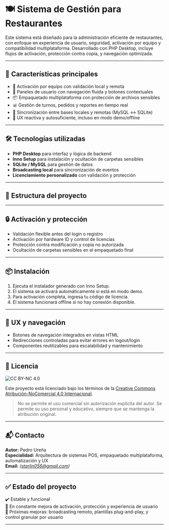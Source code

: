 

# 🍽️ Sistema de Gestión para Restaurantes

Este sistema está diseñado para la administración eficiente de restaurantes, con enfoque en experiencia de usuario, seguridad, activación por equipo y compatibilidad multiplataforma. Desarrollado con PHP Desktop, incluye flujos de activación, protección contra copia, y navegación optimizada.

---

## 🚀 Características principales

- 🔐 Activación por equipo con validación local y remota
- 🧩 Paneles de usuario con navegación fluida y botones contextuales
- 📦 Empaquetado multiplataforma con protección de archivos sensibles
- 📊 Gestión de turnos, pedidos y reportes en tiempo real
- 🔄 Sincronización entre bases locales y remotas (MySQL ↔ SQLite)
- 🧠 UX reactiva y autosuficiente, incluso en modo demo/offline

---

## 🛠️ Tecnologías utilizadas

- **PHP Desktop** para interfaz y lógica de backend
- **Inno Setup** para instalación y ocultación de carpetas sensibles
- **SQLite / MySQL** para gestión de datos
- **Broadcasting local** para sincronización de eventos
- **Licenciamiento personalizado** con validación y protección

---

## 📁 Estructura del proyecto


---

## 🔒 Activación y protección

- Validación flexible antes del login o registro
- Activación por hardware ID y control de licencias
- Protección contra modificación y copia no autorizada
- Ocultación de carpetas sensibles en el empaquetado final

---

## 📦 Instalación

1. Ejecuta el instalador generado con Inno Setup.
2. El sistema se activará automáticamente si está en modo demo.
3. Para activación completa, ingresa tu código de licencia.
4. El sistema funcionará offline si no hay conexión disponible.

---

## 🧠 UX y navegación

- Botones de navegación integrados en vistas HTML
- Redirecciones controladas para evitar errores en logout/login
- Componentes reutilizables para escalabilidad y mantenimiento

---

## 📜 Licencia

![CC BY-NC 4.0](https://licensebuttons.net/l/by-nc/4.0/88x31.png)

Este proyecto está licenciado bajo los términos de la [Creative Commons Atribución-NoComercial 4.0 Internacional](https://creativecommons.org/licenses/by-nc/4.0/).

> No se permite el uso comercial sin autorización explícita del autor. Se permite su uso personal y educativo, siempre que se mantenga la atribución original.

---

## 📬 Contacto

**Autor:** Pedro Ureña  
**Especialidad:** Arquitectura de sistemas POS, empaquetado multiplataforma, automatización y UX  
**Email:** *(starlin056@gmail.com)*

---

## ✅ Estado del proyecto

✔️ Estable y funcional  
🔄 En constante mejora de activación, protección y experiencia de usuario  
📌 Próximas mejoras: broadcasting remoto, plantillas plug-and-play, y control granular por usuario

---

